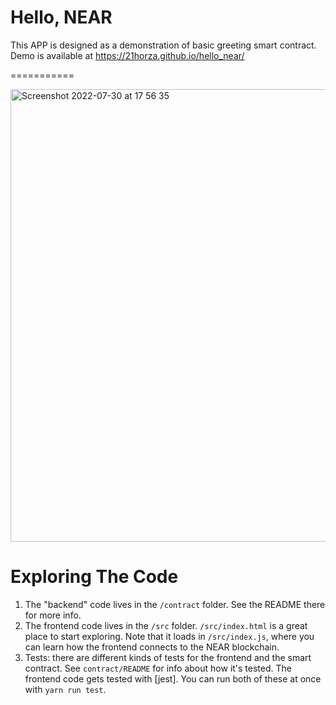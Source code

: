Hello, NEAR
==================

This APP is designed as a demonstration of basic greeting smart contract.
Demo is available at https://21horza.github.io/hello_near/


===========

<img width="724" alt="Screenshot 2022-07-30 at 17 56 35" src="https://user-images.githubusercontent.com/81642088/181905302-947cec64-80c9-457b-ad56-39feff001ef9.png">


Exploring The Code
==================

1. The "backend" code lives in the `/contract` folder. See the README there for
   more info.
2. The frontend code lives in the `/src` folder. `/src/index.html` is a great
   place to start exploring. Note that it loads in `/src/index.js`, where you
   can learn how the frontend connects to the NEAR blockchain.
3. Tests: there are different kinds of tests for the frontend and the smart
   contract. See `contract/README` for info about how it's tested. The frontend
   code gets tested with [jest]. You can run both of these at once with `yarn
   run test`.
